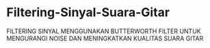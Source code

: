 # Filtering-Sinyal-Suara-Gitar
FILTERING SINYAL MENGGUNAKAN BUTTERWORTH FILTER UNTUK MENGURANGI NOISE DAN MENINGKATKAN KUALITAS SUARA GITAR
